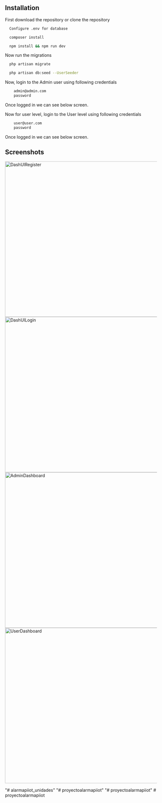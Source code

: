
## Installation

First download the repository or clone the repository

```bash
  Configure .env for database 
```
    
```bash
  composer install 
```

```bash
  npm install && npm run dev 
```
Now run the migrations 

```bash
  php artisan migrate
```

```bash
  php artisan db:seed --UserSeeder
```


Now, login to the Admin user using following credentials

```bash
    admin@admin.com
    password
```
Once logged in we can see below screen.


Now for user level, login to the User level  using following credentials

```bash
    user@user.com
    password
```
Once logged in we can see below screen.



## Screenshots
<img width="513" alt="DashUIRegister" src="https://github.com/itsmepiyushdev/laravel-dashui-dashboard/assets/53112560/775c62db-c758-4d96-9852-0f71103efd59">

 <img width="513" alt="DashUILogin" src="https://github.com/itsmepiyushdev/laravel-dashui-dashboard/assets/53112560/636a1f4e-a858-40bc-b3fd-5ac8e828683b">
 
 <img width="513" alt="AdminDashboard" src="https://github.com/itsmepiyushdev/laravel-dashui-dashboard/assets/53112560/e2a00f06-db82-4a26-8046-3ec9e19db53f">

 
<img width="513" alt="UserDashboard" src="https://github.com/itsmepiyushdev/laravel-dashui-dashboard/assets/53112560/485f7ab7-bcb9-471e-b7fa-1d3d4b5bfae2">

"# alarmapiiot_unidades" 
"# proyectoalarmapiiot" 
"# proyectoalarmapiiot" 
#   p r o y e c t o a l a r m a p i i o t  
 